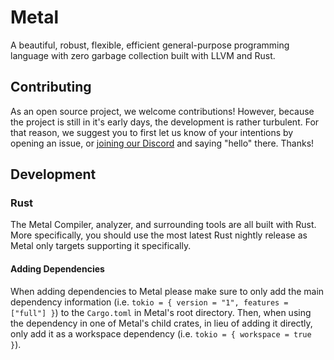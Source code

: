 # Metal

A beautiful, robust, flexible, efficient general-purpose programming language with zero garbage collection built with LLVM and Rust.

## Contributing

As an open source project, we welcome contributions! However, because the project is still in it's early days,
the development is rather turbulent. For that reason, we suggest you to first let us know of your intentions by
opening an issue, or [joining our Discord](https://discord.gg/fDCMSbgpsB) and saying "hello" there. Thanks!

## Development

### Rust

The Metal Compiler, analyzer, and surrounding tools are all built with Rust.
More specifically, you should use the most latest Rust nightly release as Metal only
targets supporting it specifically.

#### Adding Dependencies

When adding dependencies to Metal please make sure to only add the main dependency information (i.e. `tokio = { version = "1", features = ["full"] }`)
to the `Cargo.toml` in Metal's root directory. Then, when using the dependency in one of Metal's child crates, in lieu of adding it directly, only add it
as a workspace dependency (i.e. `tokio = { workspace = true }`).
